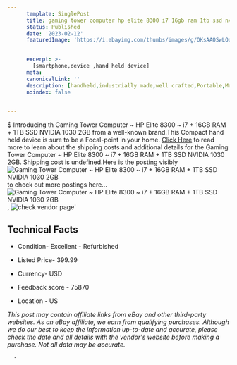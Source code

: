 ```yaml
---
      template: SinglePost
      title: gaming tower computer hp elite 8300 i7 16gb ram 1tb ssd nvidia 1030 2gb
      status: Published
      date: '2023-02-12'
      featuredImage: 'https://i.ebayimg.com/thumbs/images/g/OKsAAOSwLOdjMflt/s-l225.jpg'
       

      excerpt: >-
        [smartphone,device ,hand held device]
      meta:
      canonicalLink: ''
      description: [handheld,industrially made,well crafted,Portable,Mobile,Compact,Convenient,Lightweight,Maneuverable,Man-portable,Miniature,Carriable,Hand-held,Light,Holdable,Transportable,Mobile device,Pocket-sized,On-the-go,Wireless,Cordless,Compact size,Convenient size, smartphone,device ,hand held device]
      noindex: false
      

---
```

$
      Introducing th Gaming Tower Computer ~ HP Elite 8300 ~ i7 + 16GB RAM + 1TB SSD NVIDIA 1030 2GB from a well-known brand.This Compact hand held device is sure to be a Focal-point in your home. [Click Here](https://www.ebay.com/itm/195376587241?hash=item2d7d5a21e9%3Ag%3AOKsAAOSwLOdjMflt&mkevt=1&mkcid=1&mkrid=711-53200-19255-0&campid=%253CePNCampaignId%253E&customid=%253CreferenceId%253E&toolid=10049) to read more to learn about the shipping costs and additional details for the Gaming Tower Computer ~ HP Elite 8300 ~ i7 + 16GB RAM + 1TB SSD NVIDIA 1030 2GB. Shipping cost is undefined.Here is the posting visibly ![Gaming Tower Computer ~ HP Elite 8300 ~ i7 + 16GB RAM + 1TB SSD NVIDIA 1030 2GB](https://i.ebayimg.com/thumbs/images/g/OKsAAOSwLOdjMflt/s-l225.jpg) to check out more postings here... ![Gaming Tower Computer ~ HP Elite 8300 ~ i7 + 16GB RAM + 1TB SSD NVIDIA 1030 2GB](https://i.ebayimg.com/images/g/OKsAAOSwLOdjMflt/s-l1600.jpg), ![check vendor page](https://origin-galleryplus.ebayimg.com/ws/web/195376587241_2_0_1/225x225.jpg,https://origin-galleryplus.ebayimg.com/ws/web/195376587241_3_0_1/225x225.jpg,https://origin-galleryplus.ebayimg.com/ws/web/195376587241_4_0_1/225x225.jpg,https://origin-galleryplus.ebayimg.com/ws/web/195376587241_5_0_1/225x225.jpg,https://origin-galleryplus.ebayimg.com/ws/web/195376587241_6_0_1/225x225.jpg,https://origin-galleryplus.ebayimg.com/ws/web/195376587241_7_0_1/225x225.jpg,https://origin-galleryplus.ebayimg.com/ws/web/195376587241_8_0_1/225x225.jpg,https://origin-galleryplus.ebayimg.com/ws/web/195376587241_9_0_1/225x225.jpg)'

      

 ## Technical Facts 



     
      

 - Condition- Excellent - Refurbished 


      

 - Listed Price- 399.99 


      

 - Currency- USD 


      

 - Feedback score - 75870 


      

 - Location - US 


      
      

 *_This post may contain affiliate links from eBay and other third-party websites. As an eBay affiliate, we earn from qualifying purchases. Although we do our best to keep the information up-to-date and accurate, please check the date and all details with the vendor's website before making a purchase. Not all data may be accurate._*




      -
